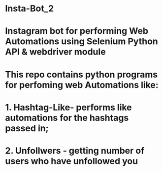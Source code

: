 # Insta-Bot_2
# Instagram bot for performing Web Automations using Selenium Python API &amp; webdriver module

# This repo contains python programs for perfoming web Automations like:

#             1. Hashtag-Like- performs like automations for the hashtags passed in;

#             2. Unfollwers - getting number of users who have unfollowed you
